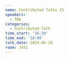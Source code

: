 ```yaml
---
name: Contributed Talks 25
speakers:
  - TBA
categories:
  - Contributed Talk
time_start: '16:30'
time_end: '18:00'
talk_date: 2024-06-28
room: J431
---
```

